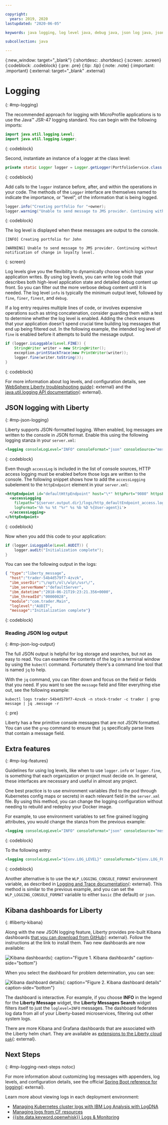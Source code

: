 ```yaml
---

copyright:
  years: 2019, 2020
lastupdated: "2020-06-05"

keywords: java logging, log level java, debug java, json log java, json log help, kibana liberty, liberty messages

subcollection: java

---
```


{:new_window: target="_blank"}
{:shortdesc: .shortdesc}
{:screen: .screen}
{:codeblock: .codeblock}
{:pre: .pre}
{:tip: .tip}
{:note: .note}
{:important: .important}
{:external: target="_blank" .external}

# Logging
{: #mp-logging}

The recommended approach for logging with MicroProfile applications is to use the Java&trade; JSR-47 logging standard. You can begin with the following imports:

```java
import java.util.logging.Level;
import java.util.logging.Logger;
```
{: codeblock}

Second, instantiate an instance of a logger at the class level:

```java
private static Logger logger = Logger.getLogger(PortfolioService.class.getName());
```
{: codeblock}

Add calls to the `logger` instance before, after, and within the operations in your code. The methods of the `Logger` interface are themselves named to indicate the importance, or "level", of the information that is being logged.

```java
logger.info("Creating portfolio for "+owner);
logger.warning("Unable to send message to JMS provider. Continuing without notification of change in loyalty level.");
```
{: codeblock}

The log level is displayed when these messages are output to the console.

```
[INFO] Creating portfolio for John

[WARNING] Unable to send message to JMS provider. Continuing without notification of change in loyalty level.
```
{: screen}

Log levels give you the flexibility to dynamically choose which logs your application writes. By using log levels, you can write log code that describes both high-level application state and detailed debug content up front. So you can filter out the more verbose debug content until it is needed. The log level `info` is typically the minimum output level, followed by `fine`, `finer`, `finest`, and `debug`.

If a log entry requires multiple lines of code, or involves expensive operations such as string concatenation, consider guarding them with a test to determine whether the log level is enabled. Adding the check ensures that your application doesn't spend crucial time building log messages that end up being filtered out. In the following example, the intended log level of `fine` is enabled before it attempts to build the message output.

```java
if (logger.isLoggable(Level.FINE)) {
    StringWriter writer = new StringWriter();
    exception.printStackTrace(new PrintWriter(writer));
    logger.fine(writer.toString());
}
```
{: codeblock}

For more information about log levels, and configuration details, see [WebSphere Liberty troubleshooting guide](https://www.ibm.com/support/knowledgecenter/SSEQTP_liberty/com.ibm.websphere.wlp.doc/ae/rwlp_logging.html){: external} and the [java.util.logging API documentation](https://docs.oracle.com/javase/8/docs/api/java/util/logging/package-summary.html){: external}.

## JSON logging with Liberty
{: #mp-json-logging}

Liberty supports JSON-formatted logging. When enabled, log messages are written to the console in JSON format. Enable this using the following logging stanza in your `server.xml`:

```xml
<logging consoleLogLevel="INFO" consoleFormat="json" consoleSource="message,trace,accessLog,ffdc" />
```
{: codeblock}

Even though `accessLog` is included in the list of console sources, HTTP access logging must be enabled before those logs are written to the console. The following snippet shows how to add the `accessLogging` subelement to the `httpEndpoint` element in your `server.xml`:

```xml
<httpEndpoint id="defaultHttpEndpoint" host="\*" httpPort="9080" httpsPort="9443">
  <accessLogging
    filepath="${server.output.dir}/logs/http_defaultEndpoint_access.log"
    logFormat='%h %u %t "%r" %s %b %D %{User-agent}i'>
  </accessLogging>
</httpEndpoint>
```
{: codeblock}

Now when you add this code to your application:

```java
if (logger.isLoggable(Level.AUDIT)) {
    logger.audit("Initialization complete");
}
```

You can see the following output in the logs:

```json
{ "type":"liberty_message",
  "host":"trader-54b4d579f7-4zvzk",
  "ibm_userDir":"\/opt\/ol\/wlp\/usr\/",
  "ibm_serverName":"defaultServer",
  "ibm_datetime":"2018-06-21T19:23:21.356+0000",
  "ibm_threadId":"00000028",
  "module":"com.trader.Main",
  "loglevel":"AUDIT",
  "message":"Initialization complete"}
```
{: codeblock}

### Reading JSON log output
{: #mp-json-log-output}

The full JSON output is helpful for log storage and searches, but not as easy to read. You can examine the contents of the log in a terminal window by using the `kubectl` command. Fortunately there's a command line tool that is named `jq` to help.

With the `jq` command, you can filter down and focus on the field or fields that you need. If you want to see the `message` field and filter everything else out, see the following example:

```
kubectl logs trader-54b4d579f7-4zvzk -n stock-trader -c trader | grep message | jq .message -r
```
{: pre}

Liberty has a few primitive console messages that are not JSON formatted. You can use the `grep` command to ensure that `jq` specifically parse lines that contain a message field.

## Extra features
{: #mp-log-features}

Guidelines for using log levels, like when to use `logger.info` or `logger.fine`, is something that each organization or project must decide on. In general, these interfaces are necessary and useful in almost any project.

One best practice is to use environment variables (fed to the pod through Kubernetes config maps or secrets) in each relevant field in the `server.xml` file. By using this method, you can change the logging configuration without needing to rebuild and redeploy your Docker image.

For example, to use environment variables to set fine grained logging attributes, you would change the stanza from the previous example:

```xml
<logging consoleLogLevel="INFO" consoleFormat="json" consoleSource="message,trace,accessLog,ffdc" />
```
{: codeblock}

To the following entry:

```xml
<logging consoleLogLevel="${env.LOG_LEVEL}" consoleFormat="${env.LOG_FORMAT}" consoleSource="${env.LOG_SOURCE}" />
```
{: codeblock}

Another alternative is to use the `WLP_LOGGING_CONSOLE_FORMAT` environment variable, as described in [Logging and Trace documentation](https://www.ibm.com/support/knowledgecenter/SSEQTP_liberty/com.ibm.websphere.wlp.doc/ae/rwlp_logging.html){: external}. This method is similar to the previous example, and you can set the `WLP_LOGGING_CONSOLE_FORMAT` variable to either `basic` (the default) or `json`.

## Kibana dashboards for Liberty
{: #liberty-kibana}

Along with the new JSON logging feature, Liberty provides pre-built Kibana dashboards [that you can download from GitHub](https://www.ibm.com/support/knowledgecenter/en/SSEQTP_liberty/com.ibm.websphere.wlp.doc/ae/twlp_icp_json_logging.html){: external}. Follow the instructions at the link to install them. Two new dashboards are now available:

![Kibana dashboards](images/microprofile-logging-image4.png "Kibana dashboards"){: caption="Figure 1. Kibana dashboards" caption-side="bottom"}

When you select the dashboard for problem determination, you can see:

![Kibana dashboard details](images/microprofile-logging-image5.png "Kibana dashboard details"){: caption="Figure 2. Kibana dashboard details" caption-side="bottom"}

The dashboard is interactive. For example, if you choose **INFO** in the legend for the **Liberty Message** widget, the **Liberty Messages Search** widget filters itself to just the `loglevel=INFO` messages. The dashboard federates log data from all of your Liberty-based microservices, filtering out other system logs.

There are more Kibana and Grafana dashboards that are associated with the Liberty helm chart. They are available as [extensions to the Liberty cloud `pak`](https://github.com/IBM/charts/tree/master/stable/ibm-websphere-liberty/ibm_cloud_pak/pak_extensions/dashboards){: external}.

## Next Steps
{: #mp-logging-next-steps notoc}

For more information about customizing log messages with appenders, log levels, and configuration details, see the official [Spring Boot reference for logging](https://docs.spring.io/spring-boot/docs/current/reference/html/howto.html#howto-logging){: external}.

Learn more about viewing logs in each deployment environment:
* [Managing Kubernetes cluster logs with IBM Log Analysis with LogDNA](/docs/Log-Analysis-with-LogDNA?topic=Log-Analysis-with-LogDNA-kube)
* [Managing logs from CF resources](/docs/Log-Analysis-with-LogDNA?topic=Log-Analysis-with-LogDNA-monitor_cfapp_logs)
* [{{site.data.keyword.openwhisk}} Logs & Monitoring](/docs/openwhisk?topic=openwhisk-logs)

